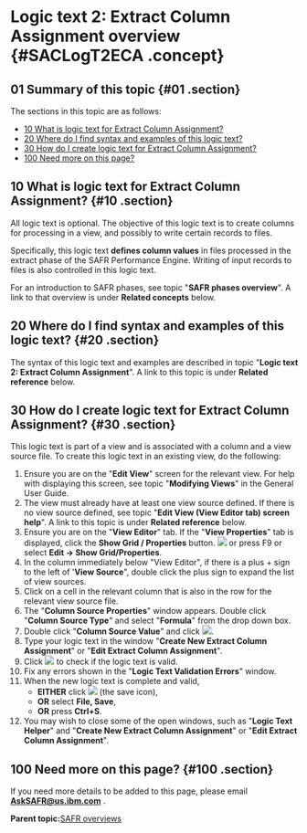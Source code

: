 # Logic text 2: Extract Column Assignment overview {#SACLogT2ECA .concept}

## 01 Summary of this topic {#01 .section}

The sections in this topic are as follows:

-   [10 What is logic text for Extract Column Assignment?](SACLogT2ECA.md#10)
-   [20 Where do I find syntax and examples of this logic text?](SACLogT2ECA.md#20)
-   [30 How do I create logic text for Extract Column Assignment?](SACLogT2ECA.md#30)
-   [100 Need more on this page?](SACLogT2ECA.md#100)

## 10 What is logic text for Extract Column Assignment? {#10 .section}

All logic text is optional. The objective of this logic text is to create columns for processing in a view, and possibly to write certain records to files.

Specifically, this logic text **defines column values** in files processed in the extract phase of the SAFR Performance Engine. Writing of input records to files is also controlled in this logic text.

For an introduction to SAFR phases, see topic "**SAFR phases overview**". A link to that overview is under **Related concepts** below.

## 20 Where do I find syntax and examples of this logic text? {#20 .section}

The syntax of this logic text and examples are described in topic "**Logic text 2: Extract Column Assignment**". A link to this topic is under **Related reference** below.

## 30 How do I create logic text for Extract Column Assignment? {#30 .section}

This logic text is part of a view and is associated with a column and a view source file. To create this logic text in an existing view, do the following:

1.  Ensure you are on the "**Edit View**" screen for the relevant view. For help with displaying this screen, see topic "**Modifying Views**" in the General User Guide.
2.  The view must already have at least one view source defined. If there is no view source defined, see topic "**Edit View \(View Editor tab\) screen help**". A link to this topic is under **Related reference** below.
3.  Ensure you are on the "**View Editor**" tab. If the "**View Properties**" tab is displayed, click the **Show Grid / Properties** button. ![](images/Icon_Show_Grid_Props_01.gif) or press F9 or select **Edit -\> Show Grid/Properties**.
4.  In the column immediately below "View Editor", if there is a plus + sign to the left of '**View Source**", double click the plus sign to expand the list of view sources.
5.  Click on a cell in the relevant column that is also in the row for the relevant view source file.
6.  The "**Column Source Properties**" window appears. Double click "**Column Source Type**" and select "**Formula**" from the drop down box.
7.  Double click "**Column Source Value**" and click ![](images/Icon_Three_Dots_01.gif).
8.  Type your logic text in the window "**Create New Extract Column Assignment**" or "**Edit Extract Column Assignment**".
9.  Click ![](images/Icon_ValidLT_02.gif) to check if the logic text is valid.
10. Fix any errors shown in the "**Logic Text Validation Errors**" window.
11. When the new logic text is complete and valid,
    -   **EITHER** click ![](images/Icon_Save_03.GIF) \(the save icon\),
    -   **OR** select **File, Save**,
    -   **OR** press **Ctrl+S**.
12. You may wish to close some of the open windows, such as "**Logic Text Helper**" and "**Create New Extract Column Assignment**" or "**Edit Extract Column Assignment**".

## 100 Need more on this page? {#100 .section}

If you need more details to be added to this page, please email **AskSAFR@us.ibm.com** .

**Parent topic:**[SAFR overviews](../html/AAR450Overviews.md)

